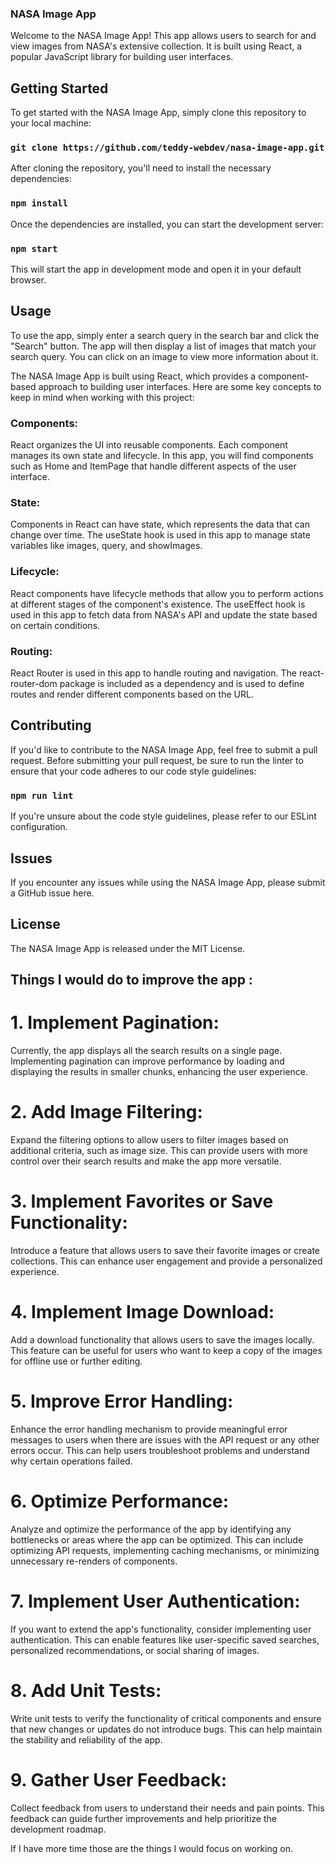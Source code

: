 ### NASA Image App
Welcome to the NASA Image App! This app allows users to search for and view images from NASA's extensive collection. It is built using React, a popular JavaScript library for building user interfaces.

## Getting Started
To get started with the NASA Image App, simply clone this repository to your local machine:


### `git clone https://github.com/teddy-webdev/nasa-image-app.git`
After cloning the repository, you'll need to install the necessary dependencies:


### `npm install`
Once the dependencies are installed, you can start the development server:


### `npm start`
This will start the app in development mode and open it in your default browser.

## Usage
To use the app, simply enter a search query in the search bar and click the "Search" button. The app will then display a list of images that match your search query. You can click on an image to view more information about it.

The NASA Image App is built using React, which provides a component-based approach to building user interfaces. Here are some key concepts to keep in mind when working with this project:

### Components: 
React organizes the UI into reusable components. Each component manages its own state and lifecycle. In this app, you will find components such as Home and ItemPage that handle different aspects of the user interface.

### State: 
Components in React can have state, which represents the data that can change over time. The useState hook is used in this app to manage state variables like images, query, and showImages.

### Lifecycle: 
React components have lifecycle methods that allow you to perform actions at different stages of the component's existence. The useEffect hook is used in this app to fetch data from NASA's API and update the state based on certain conditions.

### Routing: 
React Router is used in this app to handle routing and navigation. The react-router-dom package is included as a dependency and is used to define routes and render different components based on the URL.

## Contributing
If you'd like to contribute to the NASA Image App, feel free to submit a pull request. Before submitting your pull request, be sure to run the linter to ensure that your code adheres to our code style guidelines:


### `npm run lint`
If you're unsure about the code style guidelines, please refer to our ESLint configuration.

## Issues
If you encounter any issues while using the NASA Image App, please submit a GitHub issue here.

## License
The NASA Image App is released under the MIT License.




## Things I would do to improve the app :


# 1. Implement Pagination: 
Currently, the app displays all the search results on a single page. Implementing pagination can improve performance by loading and displaying the results in smaller chunks, enhancing the user experience.

# 2. Add Image Filtering: 
Expand the filtering options to allow users to filter images based on additional criteria, such as image size. This can provide users with more control over their search results and make the app more versatile.

# 3. Implement Favorites or Save Functionality: 
Introduce a feature that allows users to save their favorite images or create collections. This can enhance user engagement and provide a personalized experience.

# 4. Implement Image Download: 
Add a download functionality that allows users to save the images locally. This feature can be useful for users who want to keep a copy of the images for offline use or further editing.

# 5. Improve Error Handling: 
Enhance the error handling mechanism to provide meaningful error messages to users when there are issues with the API request or any other errors occur. This can help users troubleshoot problems and understand why certain operations failed.

# 6. Optimize Performance: 
Analyze and optimize the performance of the app by identifying any bottlenecks or areas where the app can be optimized. This can include optimizing API requests, implementing caching mechanisms, or minimizing unnecessary re-renders of components.

# 7. Implement User Authentication: 
If you want to extend the app's functionality, consider implementing user authentication. This can enable features like user-specific saved searches, personalized recommendations, or social sharing of images.

# 8. Add Unit Tests: 
Write unit tests to verify the functionality of critical components and ensure that new changes or updates do not introduce bugs. This can help maintain the stability and reliability of the app.

# 9. Gather User Feedback: 
Collect feedback from users to understand their needs and pain points. This feedback can guide further improvements and help prioritize the development roadmap.

If I have more time those are the things I would focus on working on.
